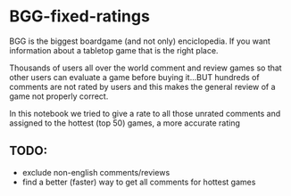 # BGG-fixed-ratings
BGG is the biggest boardgame (and not only) enciclopedia. If you want information about a tabletop game that is the right place. 

Thousands of users all over the world comment and review games so that other users can evaluate a game before buying it...BUT hundreds of comments are not rated by users and this makes the general review of a game not properly correct. 

In this notebook we tried to give a rate to all those unrated comments and assigned to the hottest (top 50) games, a more accurate rating

## TODO:
 * exclude non-english comments/reviews 
 * find a better (faster) way to get all comments for hottest games
